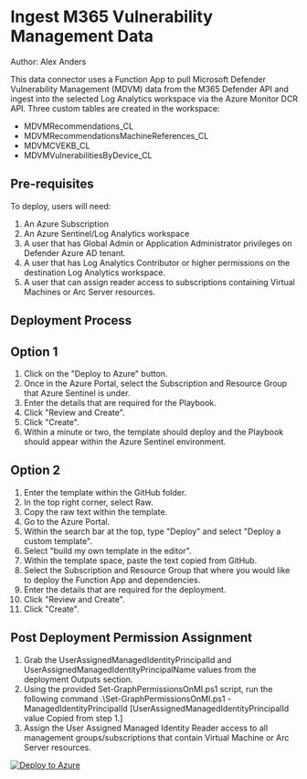 # Ingest M365 Vulnerability Management Data
Author: Alex Anders

This data connector uses a Function App to pull Microsoft Defender Vulnerability Management (MDVM) data from the M365 Defender API and ingest into the selected Log Analytics workspace via the Azure Monitor DCR API. Three custom tables are created in the workspace:
- MDVMRecommendations_CL
- MDVMRecommendationsMachineReferences_CL
- MDVMCVEKB_CL
- MDVMVulnerabilitiesByDevice_CL


## **Pre-requisites**

To deploy, users will need:
1. An Azure Subscription
2. An Azure Sentinel/Log Analytics workspace
3. A user that has Global Admin or Application Administrator privileges on Defender Azure AD tenant.
4. A user that has Log Analytics Contributor or higher permissions on the destination Log Analytics workspace.
5. A user that can assign reader access to subscriptions containing Virtual Machines or Arc Server resources.

## **Deployment Process**
## **Option 1**
1. Click on the "Deploy to Azure" button.
2. Once in the Azure Portal, select the Subscription and Resource Group that Azure Sentinel is under.
3. Enter the details that are required for the Playbook.
4. Click "Review and Create".
5. Click "Create".
6. Within a minute or two, the template should deploy and the Playbook should appear within the Azure Sentinel environment. 

## **Option 2**
1. Enter the template within the GitHub folder.
2. In the top right corner, select Raw.
3. Copy the raw text within the template.
4. Go to the Azure Portal.
5. Within the search bar at the top, type "Deploy" and select "Deploy a custom template".
6. Select "build my own template in the editor".
7. Within the template space, paste the text copied from GitHub.
8. Select the Subscription and Resource Group that where you would like to deploy the Function App and dependencies.
9. Enter the details that are required for the deployment.
10. Click "Review and Create".
11. Click "Create".

## Post Deployment Permission Assignment
1. Grab the UserAssignedManagedIdentityPrincipalId and UserAssignedManagedIdentityPrincipalName values from the deployment Outputs section.
2. Using the provided Set-GraphPermissionsOnMI.ps1 script, run the following command .\Set-GraphPermissionsOnMI.ps1 -ManagedIdentityPrincipalId [UserAssignedManagedIdentityPrincipalId value Copied from step 1.]
3. Assign the User Assigned Managed Identity Reader access to all management groups/subscriptions that contain Virtual Machine or Arc Server resources.

[![Deploy to Azure](https://aka.ms/deploytoazurebutton)](https://portal.azure.com/#create/Microsoft.Template/uri/https%3A%2F%2Fraw.githubusercontent.com%2Fanders-alex%2FAzure-Sentinel%2FDataConnector-M365Defender-VulnerabilityManagement%2FDataConnectors%2FM365Defender-VulnerabilityManagement%2FazureDeploy.json)
